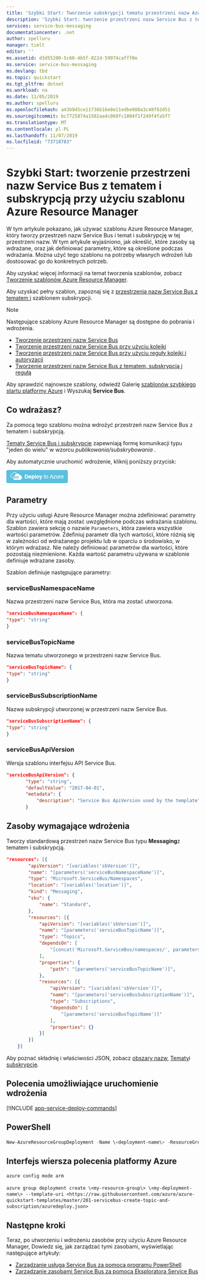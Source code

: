 ```yaml
---
title: 'Szybki Start: Tworzenie subskrypcji tematu przestrzeni nazw Azure Service Bus przy użyciu szablonu Azure Resource Manager'
description: 'Szybki Start: tworzenie przestrzeni nazw Service Bus z tematem i subskrypcją przy użyciu szablonu Azure Resource Manager'
services: service-bus-messaging
documentationcenter: .net
author: spelluru
manager: timlt
editor: ''
ms.assetid: d3d55200-5c60-4b5f-822d-59974cafff0e
ms.service: service-bus-messaging
ms.devlang: tbd
ms.topic: quickstart
ms.tgt_pltfrm: dotnet
ms.workload: na
ms.date: 11/05/2019
ms.author: spelluru
ms.openlocfilehash: a43b945ce11736b16e8e11edbe988a3c48f62d51
ms.sourcegitcommit: bc7725874a1502aa4c069fc1804f1f249f4fa5f7
ms.translationtype: MT
ms.contentlocale: pl-PL
ms.lasthandoff: 11/07/2019
ms.locfileid: "73718783"
---
```

# <a name="quickstart-create-a-service-bus-namespace-with-topic-and-subscription-using-an-azure-resource-manager-template"></a>Szybki Start: tworzenie przestrzeni nazw Service Bus z tematem i subskrypcją przy użyciu szablonu Azure Resource Manager

W tym artykule pokazano, jak używać szablonu Azure Resource Manager, który tworzy przestrzeń nazw Service Bus i temat i subskrypcję w tej przestrzeni nazw. W tym artykule wyjaśniono, jak określić, które zasoby są wdrażane, oraz jak definiować parametry, które są określone podczas wdrażania. Można użyć tego szablonu na potrzeby własnych wdrożeń lub dostosować go do konkretnych potrzeb.

Aby uzyskać więcej informacji na temat tworzenia szablonów, zobacz [Tworzenie szablonów Azure Resource Manager][Authoring Azure Resource Manager templates].

Aby uzyskać pełny szablon, zapoznaj się z [przestrzenią nazw Service Bus z tematem i][Service Bus namespace with topic and subscription] szablonem subskrypcji.

> [!NOTE]
> Następujące szablony Azure Resource Manager są dostępne do pobrania i wdrożenia.
> 
> * [Tworzenie przestrzeni nazw Service Bus](service-bus-resource-manager-namespace.md)
> * [Tworzenie przestrzeni nazw Service Bus przy użyciu kolejki](service-bus-resource-manager-namespace-queue.md)
> * [Tworzenie przestrzeni nazw Service Bus przy użyciu reguły kolejki i autoryzacji](service-bus-resource-manager-namespace-auth-rule.md)
> * [Tworzenie przestrzeni nazw Service Bus z tematem, subskrypcją i regułą](service-bus-resource-manager-namespace-topic-with-rule.md)
> 
> Aby sprawdzić najnowsze szablony, odwiedź Galerię [szablonów szybkiego startu platformy Azure][Azure Quickstart Templates] i Wyszukaj **Service Bus**.
> 
> 

## <a name="what-do-you-deploy"></a>Co wdrażasz?

Za pomocą tego szablonu można wdrożyć przestrzeń nazw Service Bus z tematem i subskrypcją.

[Tematy Service Bus i subskrypcje](service-bus-queues-topics-subscriptions.md#topics-and-subscriptions) zapewniają formę komunikacji typu "jeden do wielu" w wzorcu *publikowania/subskrybowania* .

Aby automatycznie uruchomić wdrożenie, kliknij poniższy przycisk:

[![Wdrażanie na platformie Azure](./media/service-bus-resource-manager-namespace-topic/deploybutton.png)](https://portal.azure.com/#create/Microsoft.Template/uri/https%3A%2F%2Fraw.githubusercontent.com%2FAzure%2Fazure-quickstart-templates%2Fmaster%2F201-servicebus-create-topic-and-subscription%2Fazuredeploy.json)

## <a name="parameters"></a>Parametry

Przy użyciu usługi Azure Resource Manager można zdefiniować parametry dla wartości, które mają zostać uwzględnione podczas wdrażania szablonu. Szablon zawiera sekcję o nazwie `Parameters`, która zawiera wszystkie wartości parametrów. Zdefiniuj parametr dla tych wartości, które różnią się w zależności od wdrażanego projektu lub w oparciu o środowisko, w którym wdrażasz. Nie należy definiować parametrów dla wartości, które pozostają niezmienione. Każda wartość parametru używana w szablonie definiuje wdrażane zasoby.

Szablon definiuje następujące parametry:

### <a name="servicebusnamespacename"></a>serviceBusNamespaceName
Nazwa przestrzeni nazw Service Bus, która ma zostać utworzona.

```json
"serviceBusNamespaceName": {
"type": "string"
}
```

### <a name="servicebustopicname"></a>serviceBusTopicName
Nazwa tematu utworzonego w przestrzeni nazw Service Bus.

```json
"serviceBusTopicName": {
"type": "string"
}
```

### <a name="servicebussubscriptionname"></a>serviceBusSubscriptionName
Nazwa subskrypcji utworzonej w przestrzeni nazw Service Bus.

```json
"serviceBusSubscriptionName": {
"type": "string"
}
```

### <a name="servicebusapiversion"></a>serviceBusApiVersion
Wersja szablonu interfejsu API Service Bus.

```json
"serviceBusApiVersion": { 
       "type": "string", 
       "defaultValue": "2017-04-01", 
       "metadata": { 
           "description": "Service Bus ApiVersion used by the template" 
       }
```
## <a name="resources-to-deploy"></a>Zasoby wymagające wdrożenia
Tworzy standardową przestrzeń nazw Service Bus typu **Messaging**z tematem i subskrypcją.

```json
"resources": [{
        "apiVersion": "[variables('sbVersion')]",
        "name": "[parameters('serviceBusNamespaceName')]",
        "type": "Microsoft.ServiceBus/Namespaces",
        "location": "[variables('location')]",
        "kind": "Messaging",
        "sku": {
            "name": "Standard",
        },
        "resources": [{
            "apiVersion": "[variables('sbVersion')]",
            "name": "[parameters('serviceBusTopicName')]",
            "type": "Topics",
            "dependsOn": [
                "[concat('Microsoft.ServiceBus/namespaces/', parameters('serviceBusNamespaceName'))]"
            ],
            "properties": {
                "path": "[parameters('serviceBusTopicName')]",
            },
            "resources": [{
                "apiVersion": "[variables('sbVersion')]",
                "name": "[parameters('serviceBusSubscriptionName')]",
                "type": "Subscriptions",
                "dependsOn": [
                    "[parameters('serviceBusTopicName')]"
                ],
                "properties": {}
            }]
        }]
    }]
```

Aby poznać składnię i właściwości JSON, zobacz [obszary nazw](/azure/templates/microsoft.servicebus/namespaces), [Tematy](/azure/templates/microsoft.servicebus/namespaces/topics)i [subskrypcje](/azure/templates/microsoft.servicebus/namespaces/topics/subscriptions).

## <a name="commands-to-run-deployment"></a>Polecenia umożliwiające uruchomienie wdrożenia
[!INCLUDE [app-service-deploy-commands](../../includes/app-service-deploy-commands.md)]

## <a name="powershell"></a>PowerShell
```powershell
New-AzureResourceGroupDeployment -Name \<deployment-name\> -ResourceGroupName \<resource-group-name\> -TemplateUri <https://raw.githubusercontent.com/azure/azure-quickstart-templates/master/201-servicebus-create-topic-and-subscription/azuredeploy.json>
```

## <a name="azure-cli"></a>Interfejs wiersza polecenia platformy Azure
```azurecli
azure config mode arm

azure group deployment create \<my-resource-group\> \<my-deployment-name\> --template-uri <https://raw.githubusercontent.com/azure/azure-quickstart-templates/master/201-servicebus-create-topic-and-subscription/azuredeploy.json>
```

## <a name="next-steps"></a>Następne kroki
Teraz, po utworzeniu i wdrożeniu zasobów przy użyciu Azure Resource Manager, Dowiedz się, jak zarządzać tymi zasobami, wyświetlając następujące artykuły:

* [Zarządzanie usługą Service Bus za pomocą programu PowerShell](service-bus-manage-with-ps.md)
* [Zarządzanie zasobami Service Bus za pomocą Eksploratora Service Bus](https://github.com/paolosalvatori/ServiceBusExplorer/releases)

[Authoring Azure Resource Manager templates]: ../azure-resource-manager/resource-group-authoring-templates.md
[Azure Quickstart Templates]: https://azure.microsoft.com/documentation/templates/?term=service+bus
[Learn more about Service Bus topics and subscriptions]: service-bus-queues-topics-subscriptions.md
[Using Azure PowerShell with Azure Resource Manager]: ../azure-resource-manager/powershell-azure-resource-manager.md
[Using the Azure CLI for Mac, Linux, and Windows with Azure Resource Management]: ../azure-resource-manager/xplat-cli-azure-resource-manager.md
[Service Bus namespace with topic and subscription]: https://github.com/Azure/azure-quickstart-templates/blob/master/201-servicebus-create-topic-and-subscription/
